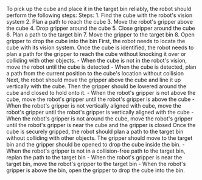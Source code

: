 To pick up the cube and place it in the target bin reliably, the robot should perform the following steps:
    Steps:  1. Find the cube with the robot's vision system  2. Plan a path to reach the cube  3. Move the robot's gripper above the cube  4. Drop gripper around the cube  5. Close gripper around the cube  6. Plan a path to the target bin  7. Move the gripper to the target bin  8. Open gripper to drop the cube into the bin
First, the robot needs to locate the cube with its vision system. Once the cube is identified, the robot needs to plan a path for the gripper to reach the cube without knocking it over or colliding with other objects.
    - When the cube is not in the robot's vision, move the robot until the cube is detected
    - When the cube is detected, plan a path from the current position to the cube's location without collision
Next, the robot should move the gripper above the cube and line it up vertically with the cube. Then the gripper should be lowered around the cube and closed to hold onto it.
    - When the robot's gripper is not above the cube, move the robot's gripper until the robot's gripper is above the cube
    - When the robot's gripper is not vertically aligned with cube, move the robot's gripper until the robot's gripper is vertically aligned with the cube
    - When the robot's gripper is not around the cube, move the robot's gripper until the robot's gripper is near the cube and the gripper is closed
Once the cube is securely gripped, the robot should plan a path to the target bin without colliding with other objects. The gripper should move to the target bin and the gripper should be opened to drop the cube inside the bin.
    - When the robot's gripper is not in a collision-free path to the target bin, replan the path to the target bin
    - When the robot's gripper is near the target bin, move the robot's gripper to the target bin
    - When the robot's gripper is above the bin, open the gripper to drop the cube into the bin.